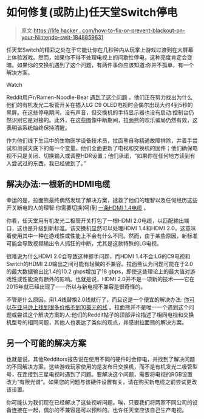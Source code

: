 # 如何修复(或防止)任天堂Switch停电

> 原文:[https://life hacker . com/how-to-fix-or-prevent-blackout-on-your-Nintendo-swit-1848859631](https://lifehacker.com/how-to-fix-or-prevent-blackouts-on-your-nintendo-swit-1848859631)

任天堂Switch的精彩之处在于它能让你在几秒钟内从玩掌上游戏过渡到在大屏幕上体验游戏。然而，如果你不得不处理电视上的间歇性停电，这种亮度肯定会变暗。如果你的交换机遇到了这个问题，有两件事你应该知道:你并不孤单，有一个解决方案。

Watch

Reddit用户r/Ramen-Noodle-Bear [遇到了这个问题](https://www.reddit.com/r/NintendoSwitch/comments/uedk93/psa_solved_issue_intermittent_random_black_screen/) 。他们正在努力找出为什么他们的有机发光二极管开关在插入LG C9 OLED电视时会偶尔出现大约4到5秒的黑屏。在这些停电期间，没有声音，但交换机的手持显示器也没有启动:控制台仍然识别它是对接的。此外，在这些图像中断期间，拉面熊的欢乐骗局仍然有效，这表明该系统始终保持清醒。

作为他们线下生活中的生物医学设备技术员，拉面熊自称精通故障排除，并着手尝试和测试天底下的每一个变量。他们全面更新了电视和交换机的固件；他们确保电视不只是关闭、切换输入或调整HDR设置；他们承诺，“如果你在任何地方读到有人尝试过的东西，我已经做到了。”

## 解决办法:一根新的HDMI电缆

幸运的是，拉面熊最终偶然发现了解决方案，拯救了他们的理智以及任何经历这些开关断电的人的理智:你需要切换(呵)到 [一条HDMI 1.4电缆](https://tinyurl.com/3x2y8m6r) 。

你看，任天堂用有机发光二极管开关打包了一根HDMI 2.0电缆，以匹配输出端口，这也是升级到新标准。该交换机显然可以处理HDMI 1.4和HDMI 2.0，这意味着使用其中一种在游戏性或性能上不会有什么不同。然而，由于某些原因，新标准可能会导致视频输出令人抓狂的中断，尤其是这款特殊的LG电视。

很难说为什么HDMI 2.0会导致这种握手问题，而HDMI 1.4不会:LG的C9电视和Switch的HDMI 2.0输出之间可能有轻微的不兼容。拉面熊认为问题可能在于2.0的最大数据输出比1.4的10.2 gbps增加了18 gbps，即使这些理论上的最大值对游戏性或性能没有额外的影响。也就是说，HDMI 2.0并不是一项新的技术——它在2015年就已经出现了——所以与新电视不兼容是很奇怪的。

不管是什么原因，用1.4线替换2.0线就行了，而且这是一个便宜的解决办法: [你可以在亚马逊上找到很多价格不到10美元的线](https://tinyurl.com/3x2y8m6r) 。拉面熊并不是唯一一个遇到这个问题或尝试这个解决方案的人:他们的Reddit帖子的顶部评论描述了相同电视和交换机型号的相同问题，其他人也表达了类似的观点，并感谢拉面熊的解决方案。

## 另一个可能的解决方案

也就是说，其他Redditors报告说在使用不同的硬件时会停电，并找到了解决问题的不同解决方案。这些游戏玩家使用的是发布日交换机，而不是有机发光二极管型号，在连接到三星电视时遇到了问题。要解决这个问题，需要将电视的RGB设置改为“有限光谱”。如果您的问题与该硬件设置有关，请在购买新电缆之前尝试更改该设置。

你可能认为我们现在已经解决了这些视听问题。唉，只要我们将两家不同公司的设备连接在一起，偶尔的不兼容是可以预料的。也许任天堂应该自己生产电视。